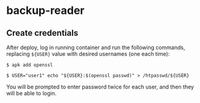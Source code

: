 # backup-reader

## Create credentials

After deploy, log in running container and run the following commands, replacing `${USER}` value with desired usernames (one each time):

```
$ apk add openssl

$ USER="user1" echo "${USER}:$(openssl passwd)" > /htpasswd/${USER}
```

You will be prompted to enter password twice for each user, and then they will be able to login.

